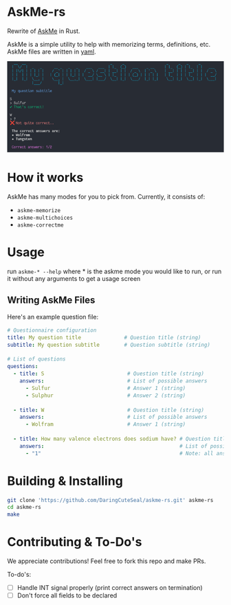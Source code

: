 # AskMe-rs
Rewrite of [AskMe](https://github.com/DaringCuteSeal/askme) in Rust.

AskMe is a simple utility to help with memorizing terms, definitions, etc. AskMe files are written in [yaml](https://yaml.org/).


![Demo](demo.png)

# How it works

AskMe has many modes for you to pick from. Currently, it consists of:
- `askme-memorize`
- `askme-multichoices`
- `askme-correctme`

# Usage

run `askme-* --help` where * is the askme mode you would like to run, or run it without any arguments to get a usage screen

## Writing AskMe Files
Here's an example question file:

```yaml
# Questionnaire configuration
title: My question title              # Question title (string)
subtitle: My question subtitle        # Question subtitle (string)

# List of questions
questions:
  - title: S                           # Question title (string)
    answers:                           # List of possible answers
      - Sulfur                         # Answer 1 (string)
      - Sulphur                        # Answer 2 (string)
  
  - title: W                           # Question title (string)
    answers:                           # List of possible answers
      - Wolfram                        # Answer 1 (string)

  - title: How many valence electrons does sodium have? # Question title (string)
    answers:                                            # List of possible answers
      - "1"                                             # Note: all answers must be strings!
```


# Building & Installing
```sh
git clone 'https://github.com/DaringCuteSeal/askme-rs.git' askme-rs
cd askme-rs
make
```

# Contributing & To-Do's
We appreciate contributions! Feel free to fork this repo and make PRs.

To-do's:
- [ ] Handle INT signal properly (print correct answers on termination)
- [ ] Don't force all fields to be declared
